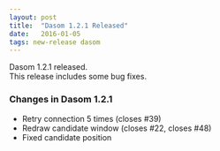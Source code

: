 ```yaml
---
layout: post
title:  "Dasom 1.2.1 Released"
date:   2016-01-05
tags: new-release dasom
---
```


Dasom 1.2.1 released.   
This release includes some bug fixes.

### Changes in Dasom 1.2.1

- Retry connection 5 times (closes #39)
- Redraw candidate window (closes #22, closes #48)
- Fixed candidate position
